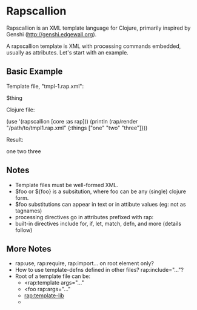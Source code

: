 # Rapscallion #

Rapscallion is an XML template language for Clojure, primarily
inspired by Genshi (http://genshi.edgewall.org).

A rapscallion template is XML with processing commands embedded,
usually as attributes. Let's start with an example.

## Basic Example ##

Template file, "tmpl-1.rap.xml":

<foo rap:args="things">
  <bar rap:for="thing things">$thing</bar>
</foo>

Clojure file:

(use '(rapscallion [core :as rap]))
(println (rap/render "/path/to/tmpl1.rap.xml" {:things ["one" "two" "three"]}))

Result:

<foo>
  <bar>one</bar>
  <bar>two</bar>
  <bar>three</bar>
</foo>

## Notes ##

* Template files must be well-formed XML.
* $foo or ${foo} is a subsitution, where foo can be any (single) clojure form.
* $foo substitutions can appear in text or in attibute values (eg: not as tagnames)
* processing directives go in attributes prefixed with rap:
* built-in directives include for, if, let, match, defn, and more (details follow)

## More Notes ##

* rap:use, rap:require, rap:import...  on root element only?
* How to use template-defns defined in other files? rap:include="..."?
* Root of a template file can be:
  * <rap:template args="..."
  * <foo rap:args="..."
  * <rap:template-lib>
  * 



